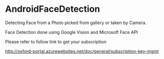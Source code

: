 # AndroidFaceDetection

Detecting Face from a Photo picked from gallery or taken by Camera. 

Face Detection done using Google Vision and Microsoft Face API
 
Please refer to follow link to get your subscription
 
http://oxford-portal.azurewebsites.net/doc/general/subscription-key-mgmt
